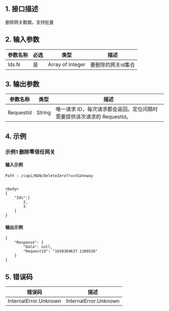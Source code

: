 ## 1. 接口描述




删除网关数据，支持批量

<div class="rno-api-explorer">
    <div class="rno-api-explorer-inner">
        <div class="rno-api-explorer-hd">
            <div class="rno-api-explorer-title">
            </div>
        </div>
        <div class="rno-api-explorer-body">
            <div class="rno-api-explorer-cont">
            </div>
        </div>
    </div>
</div>

## 2. 输入参数


| 参数名称 | 必选 | 类型 | 描述 |
|---------|---------|---------|---------|
| Ids.N | 是 | Array of Integer | 要删除的网关id集合 |

## 3. 输出参数

| 参数名称 | 类型 | 描述 |
|---------|---------|---------|
| RequestId | String | 唯一请求 ID，每次请求都会返回。定位问题时需要提供该次请求的 RequestId。|

## 4. 示例

### 示例1 删除零信任网关

#### 输入示例

```
Path : /capi/NGN/DeleteZeroTrustGateway


<body>
{
    "Ids":[
        2,
        3
    ]
}
```

#### 输出示例

```
{
    "Response": {
        "Data": null,
        "RequestId": "1658369637.1109526"
    }
}
```












## 5. 错误码


| 错误码 | 描述 |
|---------|---------|
| InternalError.Unknown | InternalError.Unknown |
